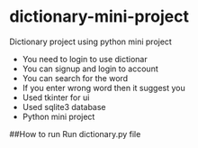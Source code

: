 # dictionary-mini-project
Dictionary project using python mini project
* You need to login to use dictionar
* You can signup and login to account
* You can search for the word
* If you enter wrong word then it suggest you
* Used tkinter for ui
* Used sqlite3 database
* Python mini project

##How to run
Run dictionary.py file

